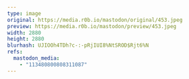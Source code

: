 ```yaml
---
type: image
original: https://media.r0b.io/mastodon/original/453.jpeg
preview: https://media.r0b.io/mastodon/preview/453.jpeg
width: 2880
height: 2880
blurhash: UJIOOh4TDh?c-:-pRjIUI8%NtSROD$Rjt6%N
refs:
  mastodon_media:
    - "113480800808311087"
---
```



